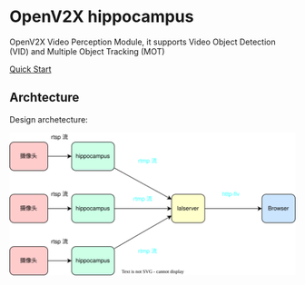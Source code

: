 # OpenV2X hippocampus

OpenV2X Video Perception Module, it supports Video Object Detection (VID) and Multiple Object
Tracking (MOT)

[Quick Start](docs/1-How-to-develop.md)

## Archtecture

Design archetecture:

![](docs/images/engineering-design-drawing.svg)
